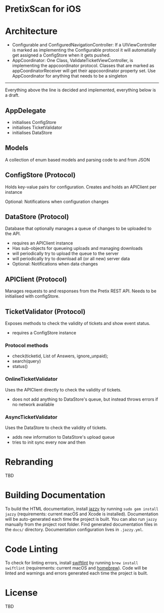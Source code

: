 # PretixScan for iOS

# Architecture

- Configurable and ConfiguredNavigationController: If a UIViewController is marked as implementing the Configurable protocol it will automatially get assigned a ConfigStore when it gets pushed.
- AppCoordinator: One Class, ValidateTicketViewController, is implementing the appcoordinator protocol. Classes that are marked as appCoordinatorReceiver will get their appcoordinator property set. Use AppCoordinator for anything that needs to be a singleton 

----
Everything above the line is decided and implemented, everything below is a draft.

## AppDelegate
- initialises ConfigStore
- initialises TicketValidator
- initialises DataStore

## Models
A collection of enum based models and parsing code to and from JSON

## ConfigStore (Protocol)
Holds key-value pairs for configuration. Creates and holds an APIClient per instance

Optional: Notifications when configuration changes

## DataStore (Protocol)
Database that optionally manages a queue of changes to be uploaded to the API.

- requires an APIClient instance 
- Has sub-objects for queueing uploads and managing downloads
- will periodically try to upload the queue to the server 
- will periodically try to download all (or all new) server data
- Optional: Notifications when data changes

## APIClient (Protocol)
Manages requests to and responses from the Pretix REST API. Needs to be initialised with configStore.

## TicketValidator (Protocol)
Exposes methods to check the validity of tickets and show event status.

- requires a ConfigStore instance

### Protocol methods
- check(ticketid, List of Answers, ignore_unpaid);
- search(query)
- status() 

### OnlineTicketValidator
Uses the APIClient directly to check the validity of tickets.

- does not add anything to DataStore's queue, but instead throws errors if no network available

### AsyncTicketValidator
Uses the DataStore to check the validity of tickets. 

- adds new information to DataStore's upload queue
- tries to init sync every now and then

# Rebranding 
TBD

# Building Documentation
To build the HTML documentation, install [jazzy](https://github.com/realm/jazzy) by running `sudo gem install jazzy` (requirements: current macOS and Xcode is installed). Documentation will be auto-generated each time the project is built. You can also run `jazzy` manually from the project root folder. Find generated documentation files in the `docs/` directory. Documentation configuration lives in `.jazzy.yml`.

# Code Linting
To check for linting errors, install [swiftlint](https://github.com/realm/swiftlint) by running `brew install swiftlint` (requirements: current macOS and [homebrew](brew.sh)). Code will be linted and warnings and errors generated each time the project is built.

# License 
TBD
